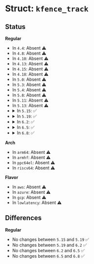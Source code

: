 # Struct: <code>kfence_track</code>

## Status
<b>Regular</b>
<ul>
<li>
In <code>4.4</code>: Absent ⚠️
</li>
<li>
In <code>4.8</code>: Absent ⚠️
</li>
<li>
In <code>4.10</code>: Absent ⚠️
</li>
<li>
In <code>4.13</code>: Absent ⚠️
</li>
<li>
In <code>4.15</code>: Absent ⚠️
</li>
<li>
In <code>4.18</code>: Absent ⚠️
</li>
<li>
In <code>5.0</code>: Absent ⚠️
</li>
<li>
In <code>5.3</code>: Absent ⚠️
</li>
<li>
In <code>5.4</code>: Absent ⚠️
</li>
<li>
In <code>5.8</code>: Absent ⚠️
</li>
<li>
In <code>5.11</code>: Absent ⚠️
</li>
<li>
In <code>5.13</code>: Absent ⚠️
</li>
<li>
<details>
<summary>In <code>5.15</code>: ✅</summary>

```c
struct kfence_track {
    pid_t pid;
    int cpu;
    u64 ts_nsec;
    int num_stack_entries;
    long unsigned int stack_entries[64];
};
```
</details>
</li>
<li>
<details>
<summary>In <code>5.19</code>: ✅</summary>

```c
struct kfence_track {
    pid_t pid;
    int cpu;
    u64 ts_nsec;
    int num_stack_entries;
    long unsigned int stack_entries[64];
};
```
</details>
</li>
<li>
<details>
<summary>In <code>6.2</code>: ✅</summary>

```c
struct kfence_track {
    pid_t pid;
    int cpu;
    u64 ts_nsec;
    int num_stack_entries;
    long unsigned int stack_entries[64];
};
```
</details>
</li>
<li>
<details>
<summary>In <code>6.5</code>: ✅</summary>

```c
struct kfence_track {
    pid_t pid;
    int cpu;
    u64 ts_nsec;
    int num_stack_entries;
    long unsigned int stack_entries[64];
};
```
</details>
</li>
<li>
<details>
<summary>In <code>6.8</code>: ✅</summary>

```c
struct kfence_track {
    pid_t pid;
    int cpu;
    u64 ts_nsec;
    int num_stack_entries;
    long unsigned int stack_entries[64];
};
```
</details>
</li>
</ul>
<b>Arch</b>
<ul>
<li>
In <code>arm64</code>: Absent ⚠️
</li>
<li>
In <code>armhf</code>: Absent ⚠️
</li>
<li>
In <code>ppc64el</code>: Absent ⚠️
</li>
<li>
In <code>riscv64</code>: Absent ⚠️
</li>
</ul>
<b>Flavor</b>
<ul>
<li>
In <code>aws</code>: Absent ⚠️
</li>
<li>
In <code>azure</code>: Absent ⚠️
</li>
<li>
In <code>gcp</code>: Absent ⚠️
</li>
<li>
In <code>lowlatency</code>: Absent ⚠️
</li>
</ul>

## Differences
<b>Regular</b>
<ul>
<li>
No changes between <code>5.15</code> and <code>5.19</code> ✅
</li>
<li>
No changes between <code>5.19</code> and <code>6.2</code> ✅
</li>
<li>
No changes between <code>6.2</code> and <code>6.5</code> ✅
</li>
<li>
No changes between <code>6.5</code> and <code>6.8</code> ✅
</li>
</ul>
